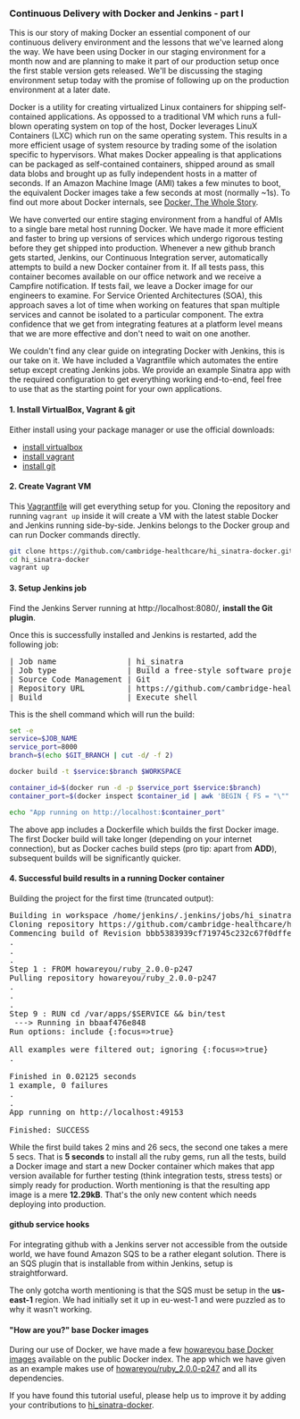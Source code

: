 ### Continuous Delivery with Docker and Jenkins - part I 

This is our story of making Docker an essential component of our
continuous delivery environment and the lessons that we've learned along
the way. We have been using Docker in our staging environment for a month
now and are planning to make it part of our production setup once the
first stable version gets released. We'll be discussing the staging
environment setup today with the promise of following up on the
production environment at a later date.

Docker is a utility for creating virtualized Linux containers for
shipping self-contained applications. As oppossed to a traditional VM
which runs a full-blown operating system on top of the host, Docker
leverages LinuX Containers (LXC) which run on the same operating system.
This results in a more efficient usage of system resource by trading
some of the isolation specific to hypervisors. What makes Docker
appealing is that applications can be packaged as self-contained
containers, shipped around as small data blobs and brought up as fully
independent hosts in a matter of seconds. If an Amazon Machine Image
(AMI) takes a few minutes to boot, the equivalent Docker images take a
few seconds at most (normally ~1s). To find out more about Docker
internals, see [Docker, The Whole Story](http://www.docker.io/the_whole_story/).

We have converted our entire staging environment from a handful of AMIs
to a single bare metal host running Docker. We have made it more
efficient and faster to bring up versions of services which undergo
rigorous testing before they get shipped into production. Whenever a new
github branch gets started, Jenkins, our Continuous Integration server,
automatically attempts to build a new Docker container from it. If all
tests pass, this container becomes available on our office network and we receive a
Campfire notification. If tests fail, we leave a Docker image for our
engineers to examine. For Service Oriented Architectures (SOA), this
approach saves a lot of time when working on features that span multiple
services and cannot be isolated to a particular component. The extra
confidence that we get from integrating features at a platform level
means that we are more effective and don't need to wait on one another.

We couldn't find any clear guide on integrating Docker with Jenkins,
this is our take on it. We have included a Vagrantfile which automates
the entire setup except creating Jenkins jobs. We provide an example
Sinatra app with the required configuration to get everything working
end-to-end, feel free to use that as the starting point for your own
applications.

#### 1. Install VirtualBox, Vagrant & git

Either install using your package manager or use the official downloads:

* [install virtualbox](https://www.virtualbox.org/)
* [install vagrant](http://www.vagrantup.com/)
* [install git](http://git-scm.com/downloads)

#### 2. Create Vagrant VM

This
[Vagrantfile](https://github.com/cambridge-healthcare/hi-sinatra-/blob/master/Vagrantfile)
will get everything setup for you. Cloning the repository and running
`vagrant up` inside it will create a VM with the latest stable Docker and
Jenkins running side-by-side. Jenkins belongs to the Docker group and
can run Docker commands directly.

```sh
git clone https://github.com/cambridge-healthcare/hi_sinatra-docker.git
cd hi_sinatra-docker
vagrant up
```

#### 3. Setup Jenkins job

Find the Jenkins Server running at http://localhost:8080/, **install the Git
plugin**.

Once this is successfully installed and Jenkins is restarted, add the following job:

<pre>
| Job name               | hi_sinatra                                                    |
| Job type               | Build a free-style software project                           |
| Source Code Management | Git                                                           |
| Repository URL         | https://github.com/cambridge-healthcare/hi_sinatra-docker.git |
| Build                  | Execute shell                                                 |
</pre>

This is the shell command which will run the build:

```sh
set -e
service=$JOB_NAME
service_port=8000
branch=$(echo $GIT_BRANCH | cut -d/ -f 2)

docker build -t $service:$branch $WORKSPACE

container_id=$(docker run -d -p $service_port $service:$branch)
container_port=$(docker inspect $container_id | awk 'BEGIN { FS = "\"" } ; /"'$service_port'":/ { print $4 }')

echo "App running on http://localhost:$container_port"
```

The above app includes a Dockerfile which builds the first Docker image.
The first Docker build will take longer (depending on your internet
connection), but as Docker caches build steps (pro tip: apart from
**ADD**), subsequent builds will be significantly quicker.

#### 4. Successful build results in a running Docker container

Building the project for the first time (truncated output):

<pre>
Building in workspace /home/jenkins/.jenkins/jobs/hi_sinatra/workspace
Cloning repository https://github.com/cambridge-healthcare/hi_sinatra-docker.git
Commencing build of Revision bbb5383939cf719745c232c67f0dffe99b639d91 (origin/master, origin/HEAD)
.
.
.
Step 1 : FROM howareyou/ruby_2.0.0-p247
Pulling repository howareyou/ruby_2.0.0-p247
.
.
.
Step 9 : RUN cd /var/apps/$SERVICE && bin/test
 ---> Running in bbaaf476e848
Run options: include {:focus=>true}

All examples were filtered out; ignoring {:focus=>true}
.

Finished in 0.02125 seconds
1 example, 0 failures
.
.
App running on http://localhost:49153

Finished: SUCCESS
</pre>

While the first build takes 2 mins and 26 secs, the second one takes a
mere 5 secs. That is **5 seconds** to install all the ruby gems, run all
the tests, build a Docker image and start a new Docker container which
makes that app version available for further testing (think integration
tests, stress tests) or simply ready for production. Worth mentioning is
that the resulting app image is a mere **12.29kB**. That's the only new
content which needs deploying into production.

#### github service hooks

For integrating github with a Jenkins server not accessible from the
outside world, we have found Amazon SQS to be a rather elegant solution.
There is an SQS plugin that is installable from within Jenkins, setup is
straightforward.

The only gotcha worth mentioning is that the SQS must be setup in the
**us-east-1** region. We had initially set it up in eu-west-1 and were
puzzled as to why it wasn't working.

#### "How are you?" base Docker images

During our use of Docker, we have made a few [howareyou base Docker
images](https://index.docker.io/u/howareyou/) available on the public
Docker index. The app which we have given as an example makes use
of
[howareyou/ruby_2.0.0-p247](https://index.docker.io/u/howareyou/ruby_2.0.0-p247/)
and all its dependencies.

If you have found this tutorial useful, please help us to improve it by adding
your contributions to [hi_sinatra-docker](https://github.com/cambridge-healthcare/hi_sinatra-docker).
